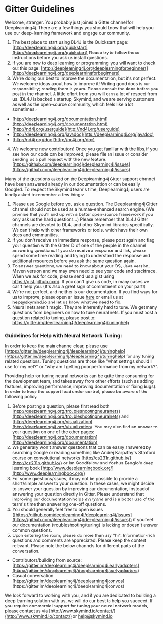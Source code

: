 # Gitter Guidelines

Welcome, stranger. You probably just joined a Gitter channel for Deeplearning4j. There are a few things you should know that will help you use our deep-learning framework and engage our community.

1. The best place to start using DL4J is the Quickstart page: [http://deeplearning4j.org/quickstart](http://deeplearning4j.org/quickstart) Please try to follow those instructions before you ask us install questions.
2. If you are new to deep learning or programming, you will want to check out this page: [http://deeplearning4j.org/deeplearningforbeginners](http://deeplearning4j.org/deeplearningforbeginners)
3. We're doing our best to improve the documentation, but it's not perfect. We welcome ideas about how to improve it! Writing good docs is our responsibility; reading them is yours. Please consult the docs before you post in the channel. A little effort from you will earn a lot of respect from us. (DL4J is backed a startup, Skymind, and we are serving customers as well as the open-source community, which feels like a lot sometimes.)
 * [http://deeplearning4j.org/documentation.html](http://deeplearning4j.org/documentation.html)
 * [http://nd4j.org/userguide](http://nd4j.org/userguide)
 * [http://deeplearning4j.org/javadoc](http://deeplearning4j.org/javadoc)
 * [http://nd4j.org/doc](http://nd4j.org/doc)
4. We welcome new contributors! Once you get familiar with the libs, if you see how our code can be improved, please file an issue or consider sending us a pull request with the new feature. [https://github.com/deeplearning4j/deeplearning4j/issues](https://github.com/deeplearning4j/deeplearning4j/issues)

Many of the questions asked on the Deeplearning4j Gitter support channel have been answered already in our documentation or can be easily Googled. To respect the Skymind team's time, Deeplearning4j users are kindly asked to remember a few things:

1. Please use Google before you ask a question. The Deeplearning4j Gitter channel should not be used as a human-enhanced search engine. (We promise that you'll end up with a better open-source framework if you only ask us the hard questions...) Please remember that DL4J Gitter channels are devoted to DL4J and other Skymind libraries specifically. We can't help with other frameworks or tools, which have their own docs and communities.
2. If you don't receive an immediate response, please post again and flag your question with the Gitter ID of one of the people in the channel answering questions. If you do receive a response and link, please spend some time reading and trying to understand the response and additional resources before you ask the same question again. 
3. To answer questions, we need to know about your OS, Java version, Maven version and we may even need to see your code and stacktrace. When we ask for code, please send us a gist using https://gist.github.com/. If you can't give us code, in many cases we can't help you. (It's also a great sign of commitment on your part!)
4. We're not perfect, and neither is our documentation. If you find ways for us to improve, please open an issue [here](https://github.com/deeplearning4j/deeplearning4j/issues) or email us at help@skymind.io and let us know what we need to fix. 
5. Neural nets aren't magic. They are inherently hard to tune. We get many questions from beginners on how to tune neural nets. If you must post a question related to tuning, please post to: https://gitter.im/deeplearning4j/deeplearning4j/tuninghelp

### Guidelines for Help with Neural Network Tuning:

In order to keep the main channel clear, please use [https://gitter.im/deeplearning4j/deeplearning4j/tuninghelp](https://gitter.im/deeplearning4j/deeplearning4j/tuninghelp) for any tuning related questions. Tuning questions are those like "what settings should I use for my net?" or "why am I getting poor performance from my network?".
 
Providing help for tuning neural networks can be quite time consuming for the development team, and takes away from other efforts (such as adding features, improving performance, improving documentation or fixing bugs). In order to keep the support load under control, please be aware of the following policy:

1. Before posting a question, please first read both [http://deeplearning4j.org/troubleshootingneuralnets](http://deeplearning4j.org/troubleshootingneuralnets) and [http://deeplearning4j.org/visualization](http://deeplearning4j.org/visualization). You may also find an answer to your question on one of the other pages: [http://deeplearning4j.org/documentation](http://deeplearning4j.org/documentation)
2. We generally won't answer questions that can be easily answered by searching Google or reading something like Andrej Karpathy's Stanford course on convolutional networks [http://cs231n.github.io/](http://cs231n.github.io/) or Ian Goodfellow and Yoshua Bengio's deep learning book [http://www.deeplearningbook.org/](http://www.deeplearningbook.org/)
3. For some questions/issues, it may not be possible to provide a short/simple answer to your question. In these cases, we might decide to answer your question by improving our documentation, instead of answering your question directly in Gitter. Please understand that improving our documentation helps *everyone* and is a better use of the team's time than answering one-off questions.
4. You should generally feel free to open issues ([https://github.com/deeplearning4j/deeplearning4j/issues](https://github.com/deeplearning4j/deeplearning4j/issues)) if you feel our documentation (troubleshooting/tuning) is lacking or doesn't answer common questions.
5. Upon entering the room, please do more than say "hi". Information-rich questions and comments are appreciated. Please keep the content relevant. Please note the below channels for different parts of the conversation.
 * Contributors/building from source: [https://gitter.im/deeplearning4j/deeplearning4j/earlyadopters](https://gitter.im/deeplearning4j/deeplearning4j/earlyadopters)
 * Casual conversation: [https://gitter.im/deeplearning4j/deeplearning4jconvos](https://gitter.im/deeplearning4j/deeplearning4jconvos)

We look forward to working with you, and if you are dedicated to building a deep learning solution with us, we will do our best to help you succeed. If you require commercial support for tuning your neural network models, please contact us via [http://www.skymind.io/contact/](http://www.skymind.io/contact/) or help@skymind.io
